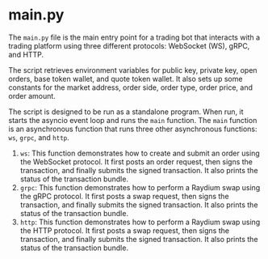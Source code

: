 # main.py

The `main.py` file is the main entry point for a trading bot that interacts with a trading platform using three different protocols: WebSocket (WS), gRPC, and HTTP.

The script retrieves environment variables for public key, private key, open orders, base token wallet, and quote token wallet. It also sets up some constants for the market address, order side, order type, order price, and order amount.

&#x20;The script is designed to be run as a standalone program. When run, it starts the asyncio event loop and runs the `main` function. The `main` function is an asynchronous function that runs three other asynchronous functions: `ws`, `grpc`, and `http`.

1. `ws`: This function demonstrates how to create and submit an order using the WebSocket protocol. It first posts an order request, then signs the transaction, and finally submits the signed transaction. It also prints the status of the transaction bundle.
2. `grpc`: This function demonstrates how to perform a Raydium swap using the gRPC protocol. It first posts a swap request, then signs the transaction, and finally submits the signed transaction. It also prints the status of the transaction bundle.
3. `http`: This function demonstrates how to perform a Raydium swap using the HTTP protocol. It first posts a swap request, then signs the transaction, and finally submits the signed transaction. It also prints the status of the transaction bundle.

